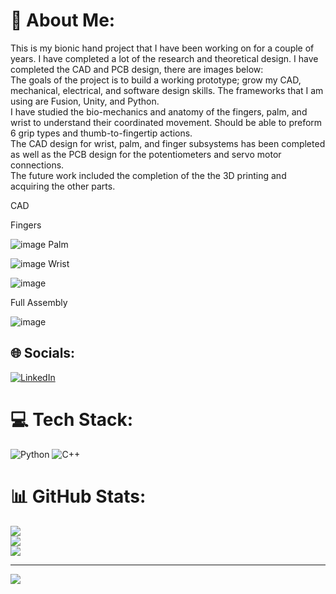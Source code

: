 # 💫 About Me:
This is my bionic hand project that I have been working on for a couple of years. I have completed a lot of the research and theoretical design. I have completed the CAD and PCB design, there are images below:<br>The goals of the project is to build a working prototype; grow my CAD, mechanical, electrical, and software design skills. The frameworks that I am using are Fusion, Unity, and Python.<br>I have studied the bio-mechanics and anatomy of the fingers, palm, and wrist to understand their coordinated movement. Should be able to preform 6 grip types and thumb-to-fingertip actions.<br>The CAD design for wrist, palm, and finger subsystems has been completed as well as the PCB design for the potentiometers and servo motor connections.<br>The future work included the completion of the the 3D printing and acquiring the other parts. <br>

CAD <p>
Fingers<p>
![image](https://github.com/user-attachments/assets/1d806dc0-c2ec-4842-92ea-32039a597c9e)
Palm <p>
![image](https://github.com/user-attachments/assets/2d17c922-b179-42b3-9479-ca324d7d75c3)
Wrist <p>
![image](https://github.com/user-attachments/assets/a2c617e3-58c3-402c-b8ff-97639ade0fe6) <p>
Full Assembly <p>
![image](https://github.com/user-attachments/assets/0d5d9245-6e0e-44a0-8435-3d52d5c4be8c)

## 🌐 Socials:
[![LinkedIn](https://img.shields.io/badge/LinkedIn-%230077B5.svg?logo=linkedin&logoColor=white)](https://linkedin.com/in/nicholas-krowicki) 

# 💻 Tech Stack:
![Python](https://img.shields.io/badge/python-3670A0?style=for-the-badge&logo=python&logoColor=ffdd54) ![C++](https://img.shields.io/badge/c++-%2300599C.svg?style=for-the-badge&logo=c%2B%2B&logoColor=white)
# 📊 GitHub Stats:
![](https://github-readme-stats.vercel.app/api?username=krowicki-n&theme=dark&hide_border=false&include_all_commits=false&count_private=false)<br/>
![](https://github-readme-streak-stats.herokuapp.com/?user=krowicki-n&theme=dark&hide_border=false)<br/>
![](https://github-readme-stats.vercel.app/api/top-langs/?username=krowicki-n&theme=dark&hide_border=false&include_all_commits=false&count_private=false&layout=compact)

---
[![](https://visitcount.itsvg.in/api?id=krowicki-n&icon=0&color=0)](https://visitcount.itsvg.in)

<!-- Proudly created with GPRM ( https://gprm.itsvg.in ) -->




